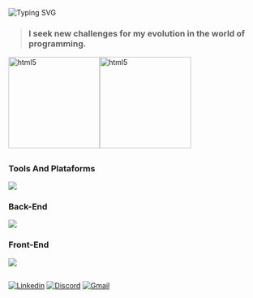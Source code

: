 ![Typing SVG](https://readme-typing-svg.demolab.com?font=Roboto&weight=700&size=24&duration=2700&pause=1000&color=1287D2&background=2F2F2F00&multiline=true&repeat=false&width=430&height=73&lines=Hi%2C+I'm+C%C3%A9sar+Oliveira!;I'm+a+Software+Developer.)

>### I seek new challenges for my evolution in the world of programming.



<div align="left" style="display:flex; ">
         <img height="180em" alt="html5" src="https://github-readme-stats.vercel.app/api?username=CesarOliiveira&theme=midnight-purple" />
         <img height="180em" alt="html5" src="https://github-readme-stats.vercel.app/api/top-langs/?username=CesarOliiveira&layout=compact&langs_count=7&theme=radical&locale=pt-br"/>
         
</div>





##



### Tools And Plataforms 

<div align="left">
    <img src="https://skillicons.dev/icons?i=docker,git,github,bash,linux,eclipse,vscode,gitlab,stackoverflow,postman,jetbrains">
</div>

### Back-End

<div >
    <img src="https://skillicons.dev/icons?i=javascript,ts,nodejs,python,express,nestjs,mysql,postgresql,sqlite,vite,prisma,vercel,heroku">
</div>

### Front-End

<div>
    <img src="https://skillicons.dev/icons?i=html,css,js,react,vercel,nodejs">
</div>

##





[![Linkedin](https://img.shields.io/badge/LinkedIn-0A66C2.svg?style=for-the-badge&logo=LinkedIn&logoColor=white)](https://www.linkedin.com/in/cesaroliiveira/)
[![Discord](https://img.shields.io/badge/Discord-7289DA?style=for-the-badge&logo=discord&logoColor=white)](https://discord.com/channels/@me/286632997845860364)
[![Gmail](https://img.shields.io/badge/Gmail-D14836?style=for-the-badge&logo=gmail&logoColor=white)](mailto:cesaroliiveira8@gmail.com)


<!--
**CesarOliiveira/CesarOliiveira** is a ✨ _special_ ✨ repository because its `README.md` (this file) appears on your GitHub profile.

Here are some ideas to get you started:

- 🔭 I’m currently working on ...
- 🌱 I’m currently learning ...
- 👯 I’m looking to collaborate on ...
- 🤔 I’m looking for help with ...
- 💬 Ask me about ...
- 📫 How to reach me: ...
- 😄 Pronouns: ...
- ⚡ Fun fact: ...
-->
